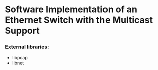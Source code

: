 Software Implementation of an Ethernet Switch with the Multicast Support
========================================================================

### External libraries:

* libpcap
* libnet
